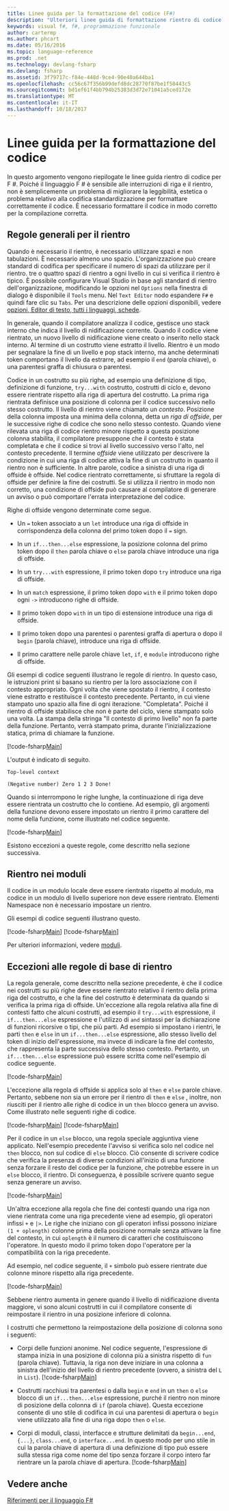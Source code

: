 ```yaml
---
title: Linee guida per la formattazione del codice (F#)
description: "Ulteriori linee guida di formattazione rientro di codice per il linguaggio di programmazione per migliorare la leggibilità, estetica, standardizzazione e compilazione F #."
keywords: visual f#, f#, programmazione funzionale
author: cartermp
ms.author: phcart
ms.date: 05/16/2016
ms.topic: language-reference
ms.prod: .net
ms.technology: devlang-fsharp
ms.devlang: fsharp
ms.assetid: 3f79717c-f84e-448d-9ce4-90e40a644ba1
ms.openlocfilehash: cc56c67f356b99defd8dc28770f87be1f58443c5
ms.sourcegitcommit: bd1ef61f4bb794b25383d3d72e71041a5ced172e
ms.translationtype: MT
ms.contentlocale: it-IT
ms.lasthandoff: 10/18/2017
---
```

# <a name="code-formatting-guidelines"></a>Linee guida per la formattazione del codice

In questo argomento vengono riepilogate le linee guida rientro di codice per F #. Poiché il linguaggio F # è sensibile alle interruzioni di riga e il rientro, non è semplicemente un problema di migliorare la leggibilità, estetica o problema relativo alla codifica standardizzazione per formattare correttamente il codice. È necessario formattare il codice in modo corretto per la compilazione corretta.


## <a name="general-rules-for-indentation"></a>Regole generali per il rientro
Quando è necessario il rientro, è necessario utilizzare spazi e non tabulazioni. È necessario almeno uno spazio. L'organizzazione può creare standard di codifica per specificare il numero di spazi da utilizzare per il rientro. tre o quattro spazi di rientro a ogni livello in cui si verifica il rientro è tipico. È possibile configurare Visual Studio in base agli standard di rientro dell'organizzazione, modificando le opzioni nel `Options` nella finestra di dialogo è disponibile il `Tools` menu. Nel `Text Editor` nodo espandere `F#` e quindi fare clic su `Tabs`. Per una descrizione delle opzioni disponibili, vedere [opzioni, Editor di testo, tutti i linguaggi, schede](https://msdn.microsoft.com/library/7sffa753.aspx).

In generale, quando il compilatore analizza il codice, gestisce uno stack interno che indica il livello di nidificazione corrente. Quando il codice viene rientrato, un nuovo livello di nidificazione viene creato o inserito nello stack interno. Al termine di un costrutto viene estratto il livello. Rientro è un modo per segnalare la fine di un livello e pop stack interno, ma anche determinati token comportano il livello da estrarre, ad esempio il `end` (parola chiave), o una parentesi graffa di chiusura o parentesi.

Codice in un costrutto su più righe, ad esempio una definizione di tipo, definizione di funzione, `try...with` costrutto, costrutti di ciclo e, devono essere rientrate rispetto alla riga di apertura del costrutto. La prima riga rientrata definisce una posizione di colonna per il codice successivo nello stesso costrutto. Il livello di rientro viene chiamato un *contesto*. Posizione della colonna imposta una minima della colonna, detta un *riga di offside*, per le successive righe di codice che sono nello stesso contesto. Quando viene rilevata una riga di codice rientro minore rispetto a questa posizione colonna stabilita, il compilatore presuppone che il contesto è stata completata e che il codice si trovi al livello successivo verso l'alto, nel contesto precedente. Il termine *offside* viene utilizzato per descrivere la condizione in cui una riga di codice attiva la fine di un costrutto in quanto il rientro non è sufficiente. In altre parole, codice a sinistra di una riga di offside è offside. Nel codice rientrato correttamente, si sfruttare la regola di offside per definire la fine dei costrutti. Se si utilizza il rientro in modo non corretto, una condizione di offside può causare al compilatore di generare un avviso o può comportare l'errata interpretazione del codice.

Righe di offside vengono determinate come segue.


- Un `=` token associato a un `let` introduce una riga di offside in corrispondenza della colonna del primo token dopo il `=` sign.


- In un `if...then...else` espressione, la posizione colonna del primo token dopo il `then` parola chiave o `else` parola chiave introduce una riga di offside.


- In un `try...with` espressione, il primo token dopo `try` introduce una riga di offside.


- In un `match` espressione, il primo token dopo `with` e il primo token dopo ogni `->` introducono righe di offside.


- Il primo token dopo `with` in un tipo di estensione introduce una riga di offside.


- Il primo token dopo una parentesi o parentesi graffa di apertura o dopo il `begin` (parola chiave), introduce una riga di offside.


- Il primo carattere nelle parole chiave `let`, `if`, e `module` introducono righe di offside.


Gli esempi di codice seguenti illustrano le regole di rientro. In questo caso, le istruzioni print si basano su rientro per la loro associazione con il contesto appropriato. Ogni volta che viene spostato il rientro, il contesto viene estratto e restituisce il contesto precedente. Pertanto, in cui viene stampato uno spazio alla fine di ogni iterazione. "Completata". Poiché il rientro di offside stabilisce che non è parte del ciclo, viene stampato solo una volta. La stampa della stringa "Il contesto di primo livello" non fa parte della funzione. Pertanto, verrà stampato prima, durante l'inizializzazione statica, prima di chiamare la funzione.

[!code-fsharp[Main](../../../samples/snippets/fsharp/code-formatting/snippet1.fs)]

L'output è indicato di seguito.

```
Top-level context

(Negative number) Zero 1 2 3 Done!
```

Quando si interrompono le righe lunghe, la continuazione di riga deve essere rientrata un costrutto che lo contiene. Ad esempio, gli argomenti della funzione devono essere impostato un rientro il primo carattere del nome della funzione, come illustrato nel codice seguente.

[!code-fsharp[Main](../../../samples/snippets/fsharp/code-formatting/snippet2.fs)]

Esistono eccezioni a queste regole, come descritto nella sezione successiva.


## <a name="indentation-in-modules"></a>Rientro nei moduli
Il codice in un modulo locale deve essere rientrato rispetto al modulo, ma codice in un modulo di livello superiore non deve essere rientrato. Elementi Namespace non è necessario impostare un rientro.

Gli esempi di codice seguenti illustrano questo.

[!code-fsharp[Main](../../../samples/snippets/fsharp/code-formatting/snippet3.fs)]
[!code-fsharp[Main](../../../samples/snippets/fsharp/code-formatting/snippet4.fs)]

Per ulteriori informazioni, vedere [moduli](modules.md).


## <a name="exceptions-to-the-basic-indentation-rules"></a>Eccezioni alle regole di base di rientro
La regola generale, come descritto nella sezione precedente, è che il codice nei costrutti su più righe deve essere rientrato relativo il rientro della prima riga del costrutto, e che la fine del costrutto è determinata da quando si verifica la prima riga di offside. Un'eccezione alla regola relativa alla fine di contesti fatto che alcuni costrutti, ad esempio il `try...with` espressione, il `if...then...else` espressione e l'utilizzo di `and` sintassi per la dichiarazione di funzioni ricorsive o tipi, che più parti. Ad esempio si impostano i rientri, le parti `then` e `else` in un `if...then...else` espressione, allo stesso livello del token di inizio dell'espressione, ma invece di indicare la fine del contesto, che rappresenta la parte successiva dello stesso contesto. Pertanto, un `if...then...else` espressione può essere scritta come nell'esempio di codice seguente.

[!code-fsharp[Main](../../../samples/snippets/fsharp/code-formatting/snippet5.fs)]

L'eccezione alla regola di offside si applica solo al `then` e `else` parole chiave. Pertanto, sebbene non sia un errore per il rientro di `then` e `else` , inoltre, non riusciti per il rientro alle righe di codice in un `then` blocco genera un avviso. Come illustrato nelle seguenti righe di codice.

[!code-fsharp[Main](../../../samples/snippets/fsharp/code-formatting/snippet6.fs)]
[!code-fsharp[Main](../../../samples/snippets/fsharp/code-formatting/snippet7.fs)]

Per il codice in un `else` blocco, una regola speciale aggiuntiva viene applicato. Nell'esempio precedente l'avviso si verifica solo nel codice nel `then` blocco, non sul codice di `else` blocco. Ciò consente di scrivere codice che verifica la presenza di diverse condizioni all'inizio di una funzione senza forzare il resto del codice per la funzione, che potrebbe essere in un `else` blocco, il rientro. Di conseguenza, è possibile scrivere quanto segue senza generare un avviso.

[!code-fsharp[Main](../../../samples/snippets/fsharp/code-formatting/snippet8.fs)]

Un'altra eccezione alla regola che fine dei contesti quando una riga non viene rientrata come una riga precedente viene ad esempio, gli operatori infissi `+` e `|>`. Le righe che iniziano con gli operatori infissi possono iniziare `(1 + oplength)` colonne prima della posizione normale senza attivare la fine del contesto, in cui `oplength` è il numero di caratteri che costituiscono l'operatore. In questo modo il primo token dopo l'operatore per la compatibilità con la riga precedente.

Ad esempio, nel codice seguente, il `+` simbolo può essere rientrate due colonne minore rispetto alla riga precedente.

[!code-fsharp[Main](../../../samples/snippets/fsharp/code-formatting/snippet9.fs)]

Sebbene rientro aumenta in genere quando il livello di nidificazione diventa maggiore, vi sono alcuni costrutti in cui il compilatore consente di reimpostare il rientro in una posizione inferiore di colonna.

I costrutti che permettono la reimpostazione della posizione di colonna sono i seguenti:


- Corpi delle funzioni anonime. Nel codice seguente, l'espressione di stampa inizia in una posizione di colonna più a sinistra rispetto di `fun` (parola chiave). Tuttavia, la riga non deve iniziare in una colonna a sinistra dell'inizio del livello di rientro precedente (ovvero, a sinistra del `L` in `List`).
[!code-fsharp[Main](../../../samples/snippets/fsharp/code-formatting/snippet10.fs)]

- Costrutti racchiusi tra parentesi o dalla `begin` e `end` in un `then` o `else` blocco di un `if...then...else` espressione, purché il rientro non minore di posizione della colonna di `if` (parola chiave). Questa eccezione consente di uno stile di codifica in cui una parentesi di apertura o `begin` viene utilizzato alla fine di una riga dopo `then` o `else`.


- Corpi di moduli, classi, interfacce e strutture delimitati da `begin...end`, `{...}`, `class...end`, o `interface...end`. In questo modo per uno stile in cui la parola chiave di apertura di una definizione di tipo può essere sulla stessa riga come nome del tipo senza forzare il corpo intero far rientrare un la parola chiave di apertura.
[!code-fsharp[Main](../../../samples/snippets/fsharp/code-formatting/snippet13.fs)]


## <a name="see-also"></a>Vedere anche
[Riferimenti per il linguaggio F#](index.md)
